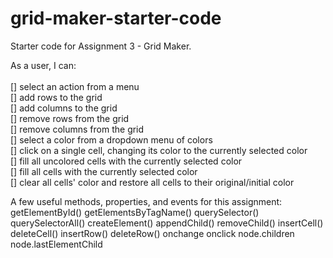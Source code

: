 # grid-maker-starter-code
Starter code for Assignment 3 - Grid Maker.

As a user, I can: <br><br>
[] select an action from a menu <br>
[] add rows to the grid <br>
[] add columns to the grid <br>
[] remove rows from the grid <br>
[] remove columns from the grid <br>
[] select a color from a dropdown menu of colors <br>
[] click on a single cell, changing its color to the currently selected color <br>
[] fill all uncolored cells with the currently selected color <br>
[] fill all cells with the currently selected color <br>
[] clear all cells' color and restore all cells to their original/initial color <br>


A few useful methods, properties, and events for this assignment:
getElementById()
getElementsByTagName()
querySelector()
querySelectorAll()
createElement()
appendChild()
removeChild()
insertCell()
deleteCell()
insertRow()
deleteRow()
onchange
onclick
node.children
node.lastElementChild
